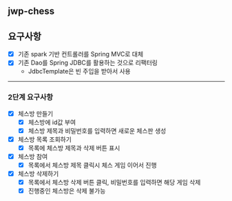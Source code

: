 ## jwp-chess

## 요구사항

- [x] 기존 spark 기반 컨트롤러를 Spring MVC로 대체
- [x] 기존 Dao를 Spring JDBC를 활용하는 것으로 리팩터링
    - JdbcTemplate은 빈 주입을 받아서 사용
  
---
### 2단계 요구사항
- [x] 체스방 만들기
  - [x] 체스방에 id값 부여
  - [x] 체스방 제목과 비밀번호를 입력하면 새로운 체스판 생성
- [x] 체스방 목록 조회하기
  - [x] 목록에 체스방 제목과 삭제 버튼 표시
- [x] 체스방 참여
  - [x] 목록에서 체스방 제목 클릭시 체스 게임 이어서 진행
- [x] 체스방 삭제하기
  - [x] 목록에서 체스방 삭제 버튼 클릭, 비밀번호를 입력하면 해당 게임 삭제
  - [x] 진행중인 체스방은 삭제 불가능
